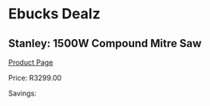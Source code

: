 
# Ebucks Dealz
## Stanley: 1500W Compound Mitre Saw
[Product Page](https://www.ebucks.com/web/shop/productSelected.do?prodId=688320352&catId=1235224419)

Price: R3299.00

Savings: 


	